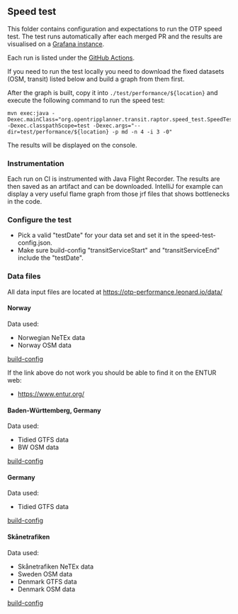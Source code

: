 ## Speed test

This folder contains configuration and expectations to run the OTP speed test. The test runs 
automatically after each merged PR and the results are visualised on a [Grafana instance](https://otp-performance.leonard.io).

Each run is listed under the [GitHub Actions](https://github.com/opentripplanner/OpenTripPlanner/actions/workflows/performance-test.yml). 

If you need to run the test locally you
need to download the fixed datasets (OSM, transit) listed below and build a graph from them first.

After the graph is built, copy it into `./test/performance/${location}` and execute the following
command to run the speed test:

```
mvn exec:java -Dexec.mainClass="org.opentripplanner.transit.raptor.speed_test.SpeedTest" -Dexec.classpathScope=test -Dexec.args="--dir=test/performance/${location} -p md -n 4 -i 3 -0"
```

The results will be displayed on the console.

### Instrumentation

Each run on CI is instrumented with Java Flight Recorder. The results are then saved as an artifact
and can be downloaded. IntelliJ for example can display a very useful flame graph from those jrf files
that shows bottlenecks in the code.

### Configure the test

- Pick a valid "testDate" for your data set and set it in the speed-test-config.json.
- Make sure build-config "transitServiceStart" and "transitServiceEnd" include the "testDate".

### Data files

All data input files are located at https://otp-performance.leonard.io/data/

#### Norway
Data used:
- Norwegian NeTEx data
- Norway OSM data

[build-config](norway/build-config.json)

If the link above do not work you should be able to find it on the ENTUR web:

- https://www.entur.org/

#### Baden-Württemberg, Germany
Data used:
- Tidied GTFS data
- BW OSM data

[build-config](baden-wuerttemberg/build-config.json)
 
#### Germany
Data used:
- Tidied GTFS data

[build-config](germany/build-config.json)

#### Skånetrafiken
Data used:
- Skånetrafiken NeTEx data
- Sweden OSM data
- Denmark GTFS data
- Denmark OSM data

[build-config](skanetrafiken/build-config.json)